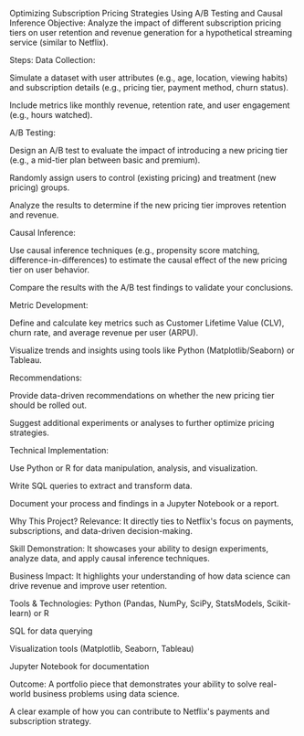
Optimizing Subscription Pricing Strategies Using A/B Testing and Causal Inference
Objective:
Analyze the impact of different subscription pricing tiers on user retention and revenue generation for a hypothetical streaming service (similar to Netflix).

Steps:
Data Collection:

Simulate a dataset with user attributes (e.g., age, location, viewing habits) and subscription details (e.g., pricing tier, payment method, churn status).

Include metrics like monthly revenue, retention rate, and user engagement (e.g., hours watched).

A/B Testing:

Design an A/B test to evaluate the impact of introducing a new pricing tier (e.g., a mid-tier plan between basic and premium).

Randomly assign users to control (existing pricing) and treatment (new pricing) groups.

Analyze the results to determine if the new pricing tier improves retention and revenue.

Causal Inference:

Use causal inference techniques (e.g., propensity score matching, difference-in-differences) to estimate the causal effect of the new pricing tier on user behavior.

Compare the results with the A/B test findings to validate your conclusions.

Metric Development:

Define and calculate key metrics such as Customer Lifetime Value (CLV), churn rate, and average revenue per user (ARPU).

Visualize trends and insights using tools like Python (Matplotlib/Seaborn) or Tableau.

Recommendations:

Provide data-driven recommendations on whether the new pricing tier should be rolled out.

Suggest additional experiments or analyses to further optimize pricing strategies.

Technical Implementation:

Use Python or R for data manipulation, analysis, and visualization.

Write SQL queries to extract and transform data.

Document your process and findings in a Jupyter Notebook or a report.

Why This Project?
Relevance: It directly ties to Netflix's focus on payments, subscriptions, and data-driven decision-making.

Skill Demonstration: It showcases your ability to design experiments, analyze data, and apply causal inference techniques.

Business Impact: It highlights your understanding of how data science can drive revenue and improve user retention.

Tools & Technologies:
Python (Pandas, NumPy, SciPy, StatsModels, Scikit-learn) or R

SQL for data querying

Visualization tools (Matplotlib, Seaborn, Tableau)

Jupyter Notebook for documentation

Outcome:
A portfolio piece that demonstrates your ability to solve real-world business problems using data science.

A clear example of how you can contribute to Netflix's payments and subscription strategy.
